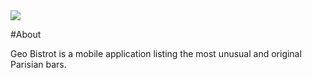 <img src="http://ericpause.com/images/projects/geobistrot/02.jpg">

#About

Geo Bistrot is a mobile application listing the most unusual and original Parisian bars.
